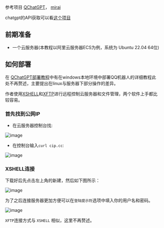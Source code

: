 参考项目 [QChatGPT](https://github.com/RockChinQ/QChatGPT)， [mirai](https://github.com/mamoe/mirai) 

chatgpt的API获取可以看[这个项目](https://github.com/chatanywhere/GPT_API_free)

## 前期准备

- 一个云服务器(本教程以阿里云服务器ECS为例，系统为	Ubuntu 22.04 64位)

## 如何部署

在 [QChatGPT部署教程](https://qchatgpt.rockchin.top/posts/deploy/qchatgpt/manual.html)中有在windows本地环境中部署QQ机器人的详细教程此处不再赘述，主要提出在linux与服务器下部分操作的差异。

作者使用[XSHELL](https://www.xshell.com/zh/xshell/)和[XFTP](https://www.xshell.com/zh/xftp/)进行远程控制云服务器和文件管理，两个软件上手都比较容易。

### 首先找到公网IP

- 在云服务器控制台找:

![image](https://github.com/sonder036/QQ_robot-with-GPT/assets/59356759/c287d095-1a08-4818-87c2-447db2434e05)

- 在控制台输入`curl cip.cc`:
  
 ![image](https://github.com/sonder036/QQ_robot-with-GPT/assets/59356759/b6ccec3f-8384-4c49-8d9d-96b4d0841ca2)


### XSHELL连接

下载好后先点击左上角的新建，然后如下图所示：

![image](https://github.com/sonder036/QQ_robot-with-GPT/assets/59356759/b24a3a96-3c56-4cb8-930f-73232138139f)

为了之后连接服务器更加方便可以在`登陆提示符`选项中填入你的用户名和密码。

![image](https://github.com/sonder036/QQ_robot-with-GPT/assets/59356759/77d91103-1ab3-491f-9088-d61130fccec7)

`XFTP`连接方式与 `XSHELL` 相似，这里不再赘述。

